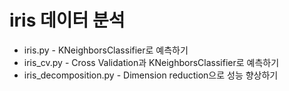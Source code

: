# iris 데이터 분석

* iris.py - KNeighborsClassifier로 예측하기
* iris_cv.py - Cross Validation과 KNeighborsClassifier로 예측하기
* iris_decomposition.py - Dimension reduction으로 성능 향상하기
